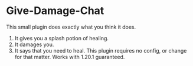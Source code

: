 # Give-Damage-Chat
This small plugin does exactly what you think it does.
1. It gives you a splash potion of healing.
2. It damages you.
3. It says that you need to heal.
This plugin requires no config, or change for that matter.
Works with 1.20.1 guaranteed.
